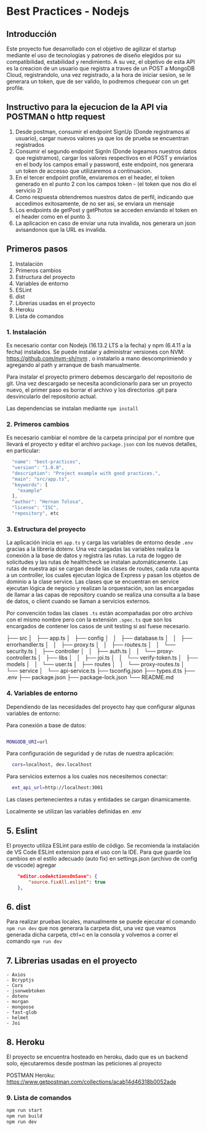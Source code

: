 # Best Practices - Nodejs

## Introducción

Este proyecto fue desarrollado con el objetivo de agilizar el startup mediante el uso de tecnologías y patrones de diseño elegidos por su compatibilidad, estabilidad y rendimiento. A su vez, el objetivo de esta API es la creacion de un usuario que registra a traves de un POST a MongoDB Cloud, registrandolo, una vez registrado, a la hora de iniciar sesion, se le generara un token, que de ser valido, lo podremos chequear con un get profile.

## Instructivo para la ejecucion de la API via POSTMAN o http request
1. Desde postman, consumir el endpoint SignUp (Donde registramos al usuario), cargar nuevos valores ya que los de prueba se encuentran registrados
2. Consumir el segundo endpoint SignIn (Donde logeamos nuestros datos que registramos), cargar los valores respectivos en el POST y enviarlos en el body los campos email y password, este endpoint, nos generara un token de accesso que utilizaremos a continuacion.
3. En el tercer endpoint profile, enviaremos en el header, el token generado en el punto 2 con los campos token - (el token que nos dio el servicio 2)
4. Como respuesta obtendremos nuestros datos de perfil, indicando que accedimos exitosamente, de no ser asi, se enviara un mensaje
5. Los endpoints de getPost y getPhotos se acceden enviando el token en el header como en el punto 3.
6. La aplicacion en caso de enviar una ruta invalida, nos generara un json avisandonos que la URL es invalida. 

## Primeros pasos

1. Instalación
2. Primeros cambios
3. Estructura del proyecto
4. Variables de entorno
5. ESLint
6. dist
7. Librerias usadas en el proyecto
8. Heroku
9. Lista de comandos

### 1. Instalación

Es necesario contar con Nodejs (16.13.2 LTS a la fecha) y npm (6.4.11 a la fecha) instalados. 
Se puede instalar y administrar versiones con NVM: https://github.com/nvm-sh/nvm , o instalarlo a mano descomprimiendo y agregando al path y arranque de bash manualmente.

Para instalar el proyecto primero debemos descargarlo del repositorio de git. Una vez descargado se necesita acondicionarlo para ser un proyecto nuevo, el primer paso es borrar el archivo y los directorios .git para desvincularlo del repositorio actual.

Las dependencias se instalan mediante `npm install`

### 2. Primeros cambios

Es necesario cambiar el nombre de la carpeta principal por el nombre que llevará el proyecto y editar el archivo `package.json` con los nuevos detalles, en particular:

```javascript
  "name": "best-practices",
  "version": "1.0.0",
  "description": "Project example with good practices.",
  "main": "src/app.ts",
  "keywords": [
    "example"
  ],
  "author": "Hernan Tolosa",
  "license": "ISC",
  "repository", etc
  ```

### 3. Estructura del proyecto

La aplicación inicia en `app.ts` y carga las variables de entorno desde `.env` gracias a la librería dotenv. 
Una vez cargadas las variables realiza la conexión a la base de datos y registra las rutas. 
La ruta de loggeo de solicitudes y las rutas de healthcheck se instalan automáticamente. 
Las rutas de nuestra api se cargan desde las clases de routes, cada ruta apunta a un controller, los cuales ejecutan lógica de Express y pasan los objetos de dominio a la clase service. Las clases que se encuentran en service ejecutan lógica de negocio y realizan la orquestación, son las encargadas de llamar a las capas de repository cuando se realiza una consulta a la base de datos, o client cuando se llaman a servicios externos.

Por convención todas las clases `.ts` están acompañadas por otro archivo con el mismo nombre pero con la extensión `.spec.ts` que son los encargados de contener los casos de unit testing si asi fuese necesario.

├── src
│   ├── app.ts
│   ├── config
│   │   ├── database.ts
│   │   ├── errorhandler.ts
│   │   ├── proxy.ts
│   │   ├── routes.ts
│   │   └── security.ts
│   ├── controller
│   │   ├── auth.ts
│   │   └── proxy-controller.ts
│   ├── libs
│   │   ├── joi.ts
│   │   └── verify-token.ts
│   ├── models
│   │   └── user.ts
│   ├── routes
│   │   └── proxy-routes.ts
│   └── service
│       └── api-service.ts
├── tsconfig.json
├── types.d.ts
├── .env
├── package.json
├── package-lock.json
└──  README.md



### 4. Variables de entorno

Dependiendo de las necesidades del proyecto hay que configurar algunas variables de entorno:

Para conexión a base de datos:

``` sh

MONGODB_URI=url
```

Para configuración de seguridad y de rutas de nuestra aplicación:

``` sh
  cors=localhost, dev.localhost
```

Para servicios externos a los cuales nos necesitemos conectar:

``` sh
  ext_api_url=http://localhost:3001
```

Las clases pertenecientes a rutas y entidades se cargan dinamicamente.

Localmente se utilizan las variables definidas en .env

## 5. Eslint

El proyecto utiliza ESLint para estilo de código. Se recomienda la instalación de VS Code ESLint extension para el uso con la IDE.
Para que guarde los cambios en el estilo adecuado (auto fix) en settings.json (archivo de config de vscode) agregar

```json
    "editor.codeActionsOnSave": {
        "source.fixAll.eslint": true
    },
```

## 6. dist

Para realizar pruebas locales, manualmente se puede ejecutar el comando `npm run dev` que nos generara la carpeta dist, una vez que veamos generada dicha carpeta, ctrl+c en la consola y  volvemos a correr el comando `npm run dev`

## 7. Librerias usadas en el proyecto
	- Axios
	- Bcryptjs
	- Cors
	- jsonwebtoken
	- dotenv
	- morgan
	- mongoose
	- fast-glob
	- helmet
	- Joi


## 8. Heroku

El proyecto se encuentra hosteado en heroku, dado que es un backend solo, ejecutaremos desde postman las peticiones al proyecto

POSTMAN Heroku: https://www.getpostman.com/collections/acab14d46318b0052ade


### 9. Lista de comandos

``` sh
npm run start
npm run build
npm run dev

```

